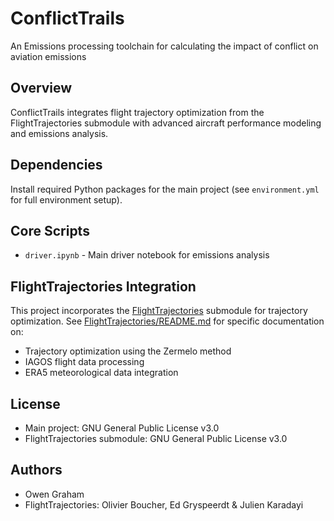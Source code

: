 # ConflictTrails

An Emissions processing toolchain for calculating the impact of conflict on aviation emissions

## Overview

ConflictTrails integrates flight trajectory optimization from the FlightTrajectories submodule with advanced aircraft performance modeling and emissions analysis.


## Dependencies

Install required Python packages for the main project (see `environment.yml` for full environment setup).


## Core Scripts

- `driver.ipynb` - Main driver notebook for emissions analysis

## FlightTrajectories Integration

This project incorporates the [FlightTrajectories](FlightTrajectories/) submodule for trajectory optimization. See [FlightTrajectories/README.md](FlightTrajectories/README.md) for specific documentation on:

- Trajectory optimization using the Zermelo method
- IAGOS flight data processing
- ERA5 meteorological data integration

## License

- Main project: GNU General Public License v3.0
- FlightTrajectories submodule: GNU General Public License v3.0

## Authors

- Owen Graham
- FlightTrajectories: Olivier Boucher, Ed Gryspeerdt & Julien Karadayi
